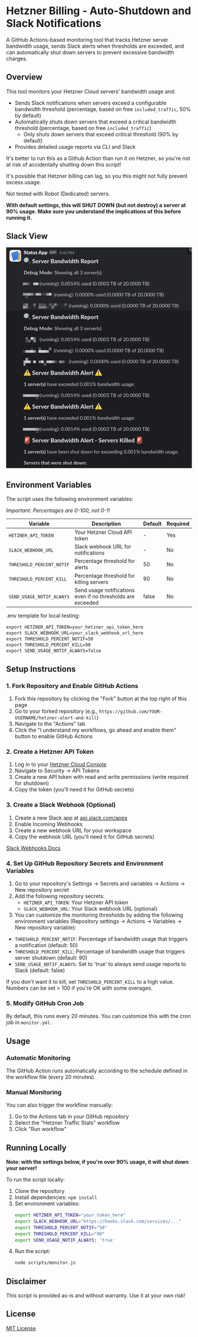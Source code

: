 # Hetzner Billing - Auto-Shutdown and Slack Notifications

A GitHub Actions-based monitoring tool that tracks Hetzner server bandwidth usage, sends Slack alerts when thresholds are exceeded, and can automatically shut down servers to prevent excessive bandwidth charges.

## Overview

This tool monitors your Hetzner Cloud servers' bandwidth usage and:
- Sends Slack notifications when servers exceed a configurable bandwidth threshold (percentage, based on free `included_traffic`, 50% by default)
- Automatically shuts down servers that exceed a critical bandwidth threshold (percentage, based on free `included_traffic`)
  - Only shuts down servers that exceed critical threshold (90% by default)
- Provides detailed usage reports via CLI and Slack

It's better to run this as a Github Action than run it on Hetzner, so you're not at risk of accidentally shutting down this script!

It's possible that Hetzner billing can lag, so you this might not fully prevent excess usage.

Not tested with Robot (Dedicated) servers.

**With default settings, this will SHUT DOWN (but not destroy) a server at 90% usage. Make sure you understand the implications of this before running it.**

## Slack View
![Slack](images/slack_demo.png)

## Environment Variables

The script uses the following environment variables:

*Important: Percentages are 0-100, not 0-1!*

| Variable | Description | Default | Required |
|----------|-------------|---------|----------|
| `HETZNER_API_TOKEN` | Your Hetzner Cloud API token | - | Yes |
| `SLACK_WEBHOOK_URL` | Slack webhook URL for notifications | - | No |
| `THRESHOLD_PERCENT_NOTIF` | Percentage threshold for alerts | 50 | No |
| `THRESHOLD_PERCENT_KILL` | Percentage threshold for killing servers | 90 | No |
| `SEND_USAGE_NOTIF_ALWAYS` | Send usage notifications even if no thresholds are exceeded | false | No |

.env template for local testing:
```
export HETZNER_API_TOKEN=your_hetzner_api_token_here
export SLACK_WEBHOOK_URL=your_slack_webhook_url_here
export THRESHOLD_PERCENT_NOTIF=50
export THRESHOLD_PERCENT_KILL=90
export SEND_USAGE_NOTIF_ALWAYS=false
```
## Setup Instructions

### 1. Fork Repository and Enable GitHub Actions

1. Fork this repository by clicking the "Fork" button at the top right of this page
2. Go to your forked repository (e.g., `https://github.com/YOUR-USERNAME/hetzner-alert-and-kill`)
3. Navigate to the "Actions" tab
4. Click the "I understand my workflows, go ahead and enable them" button to enable GitHub Actions

### 2. Create a Hetzner API Token

1. Log in to your [Hetzner Cloud Console](https://console.hetzner.cloud/)
2. Navigate to Security → API Tokens
3. Create a new API token with read and write permissions (write required for shutdown)
4. Copy the token (you'll need it for GitHub secrets)

### 3. Create a Slack Webhook (Optional)

1. Create a new Slack app at [api.slack.com/apps](https://api.slack.com/apps)
2. Enable Incoming Webhooks
3. Create a new webhook URL for your workspace
4. Copy the webhook URL (you'll need it for GitHub secrets)

[Slack Webhooks Docs](https://api.slack.com/messaging/webhooks)

### 4. Set Up GitHub Repository Secrets and Environment Variables

1. Go to your repository's Settings → Secrets and variables → Actions → New repository secret
2. Add the following repository secrets:
   - `HETZNER_API_TOKEN`: Your Hetzner API token
   - `SLACK_WEBHOOK_URL`: Your Slack webhook URL (optional)
3. You can customize the monitoring thresholds by adding the following environment variables (Repository settings -> Actions -> Variables -> New repository variable):
- `THRESHOLD_PERCENT_NOTIF`: Percentage of bandwidth usage that triggers a notification (default: 50)
- `THRESHOLD_PERCENT_KILL`: Percentage of bandwidth usage that triggers server shutdown (default: 90)
- `SEND_USAGE_NOTIF_ALWAYS`: Set to 'true' to always send usage reports to Slack (default: false)

If you don't want it to kill, set `THRESHOLD_PERCENT_KILL` to a high value. Numbers can be set > 100 if you're OK with some overages.


### 5. Modify GitHub Cron Job

By default, this runs every 20 minutes. You can customize this with the cron job in `monitor.yml`.

## Usage

### Automatic Monitoring

The GitHub Action runs automatically according to the schedule defined in the workflow file (every 20 minutes).

### Manual Monitoring

You can also trigger the workflow manually:
1. Go to the Actions tab in your GitHub repository
2. Select the "Hetzner Traffic Stats" workflow
3. Click "Run workflow"

## Running Locally

**Note: with the settings below, if you're over 90% usage, it will shut down your server!**

To run the script locally:

1. Clone the repository
2. Install dependencies: `npm install`
3. Set environment variables:
   ```bash
   export HETZNER_API_TOKEN="your_token_here"
   export SLACK_WEBHOOK_URL="https://hooks.slack.com/services/..."
   export THRESHOLD_PERCENT_NOTIF="50"
   export THRESHOLD_PERCENT_KILL="90"
   export SEND_USAGE_NOTIF_ALWAYS: 'true'
   ```
4. Run the script:
   ```bash
   node scripts/monitor.js
   ```

## Disclaimer
This script is provided as-is and without warranty. Use it at your own risk!

## License

[MIT License](LICENSE)
